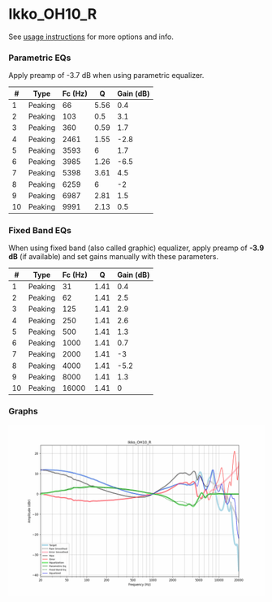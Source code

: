 # Ikko_OH10_R
See [usage instructions](https://github.com/jaakkopasanen/AutoEq#usage) for more options and info.

### Parametric EQs
Apply preamp of -3.7 dB when using parametric equalizer.

|   # | Type    |   Fc (Hz) |    Q |   Gain (dB) |
|-----|---------|-----------|------|-------------|
|   1 | Peaking |        66 | 5.56 |         0.4 |
|   2 | Peaking |       103 | 0.5  |         3.1 |
|   3 | Peaking |       360 | 0.59 |         1.7 |
|   4 | Peaking |      2461 | 1.55 |        -2.8 |
|   5 | Peaking |      3593 | 6    |         1.7 |
|   6 | Peaking |      3985 | 1.26 |        -6.5 |
|   7 | Peaking |      5398 | 3.61 |         4.5 |
|   8 | Peaking |      6259 | 6    |        -2   |
|   9 | Peaking |      6987 | 2.81 |         1.5 |
|  10 | Peaking |      9991 | 2.13 |         0.5 |

### Fixed Band EQs
When using fixed band (also called graphic) equalizer, apply preamp of **-3.9 dB** (if available) and set gains manually with these parameters.

|   # | Type    |   Fc (Hz) |    Q |   Gain (dB) |
|-----|---------|-----------|------|-------------|
|   1 | Peaking |        31 | 1.41 |         0.4 |
|   2 | Peaking |        62 | 1.41 |         2.5 |
|   3 | Peaking |       125 | 1.41 |         2.9 |
|   4 | Peaking |       250 | 1.41 |         2.6 |
|   5 | Peaking |       500 | 1.41 |         1.3 |
|   6 | Peaking |      1000 | 1.41 |         0.7 |
|   7 | Peaking |      2000 | 1.41 |        -3   |
|   8 | Peaking |      4000 | 1.41 |        -5.2 |
|   9 | Peaking |      8000 | 1.41 |         1.3 |
|  10 | Peaking |     16000 | 1.41 |         0   |

### Graphs
![](./Ikko_OH10_R.png)
